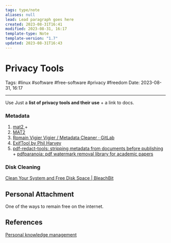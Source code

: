 ```yaml
---
tags: type/note
aliases: null
lead: Lead paragraph goes here
created: 2023-08-31T16:41
modified: 2023-08-31, 16:17
template-type: Note
template-version: "1.7"
updated: 2023-08-31T16:43
---
```


# Privacy Tools

Tags: #linux #software #free-software #privacy #freedom
Date: 2023-08-31, 16:17

---

Use Just a **list of privacy tools and their use** + a link to docs.

### Metadata

1. [mat2 ](https://0xacab.org/jvoisin/mat2) + 
2. [MAT2](https://metadata.systemli.org/)
3. [Romain Vigier Vigier / Metadata Cleaner · GitLab](https://gitlab.com/rmnvgr/metadata-cleaner/)
4. [ExifTool by Phil Harvey](https://exiftool.org/)
5. [pdf-redact-tools: stripping metadata from documents before publishing](https://github.com/firstlookmedia/pdf-redact-tools) + [pdfparanoia: pdf watermark removal library for academic papers](https://github.com/kanzure/pdfparanoia)

### Disk Cleaning

[Clean Your System and Free Disk Space | BleachBit](https://www.bleachbit.org/)

## Personal Attachment

One of the ways to remain free on the internet.

## References

[Personal knowledge management](../SLIP-BOX/Personal%20knowledge%20management.md)
